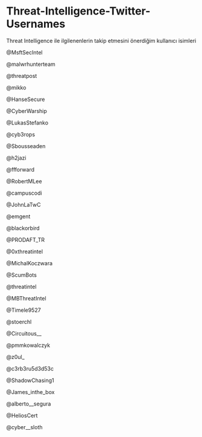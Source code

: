 # Threat-Intelligence-Twitter-Usernames
Threat Intelligence ile ilgilenenlerin takip etmesini önerdiğim kullanıcı isimleri 

@MsftSecIntel

@malwrhunterteam

@threatpost

@mikko

@HanseSecure

@CyberWarship

@LukasStefanko

@cyb3rops

@Sbousseaden

@h2jazi

@ffforward

@RobertMLee

@campuscodi

@JohnLaTwC

@emgent

@blackorbird

@PRODAFT_TR

@0xthreatintel

@MichalKoczwara

@ScumBots

@threatintel

@MBThreatIntel 

@Timele9527

@stoerchl

@Circuitous__

@pmmkowalczyk

@z0ul_

@c3rb3ru5d3d53c

@ShadowChasing1

@James_inthe_box

@alberto__segura

@HeliosCert

@cyber__sloth
